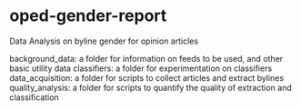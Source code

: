 oped-gender-report
==================

Data Analysis on byline gender for opinion articles

background_data: a folder for information on feeds to be used, and other basic utility data
classifiers: a folder for experimentation on classifiers
data_acquisition: a folder for scripts to collect articles and extract bylines
quality_analysis: a folder for scripts to quantify the quality of extraction and classification


